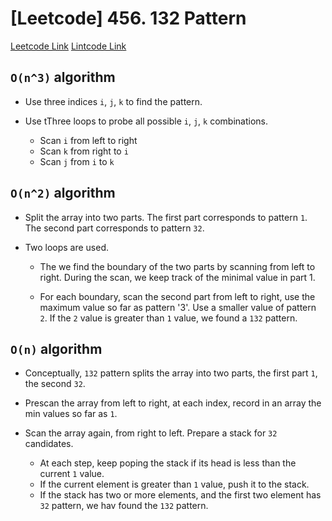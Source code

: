 # [Leetcode] 456. 132 Pattern

[Leetcode Link](https://leetcode.com/problems/132-pattern/)
[Lintcode Link](https://www.lintcode.com/en/problem/132-pattern/)

## `O(n^3)` algorithm

* Use three indices `i`, `j`, `k` to find the pattern.

* Use tThree loops to probe all possible `i`, `j`, `k` combinations.
    * Scan `i` from left to right
    * Scan `k` from right to `i`
    * Scan `j` from `i` to `k`

## `O(n^2)` algorithm

* Split the array into two parts. The first part corresponds to pattern `1`.
The second part corresponds to pattern `32`.

* Two loops are used.
    * The we find the boundary of the two parts by scanning from left to right.
During the scan, we keep track of the minimal value in part 1.

    * For each boundary, scan the second part from left to right, use the maximum value so far as pattern '3'. Use a smaller value of pattern `2`.
If the `2` value is greater than `1` value, we found a `132` pattern.

## `O(n)` algorithm

* Conceptually, `132` pattern splits the array into two parts, the first part `1`, the second `32`.

* Prescan the array from left to right, at each index, record in an array the min values so far as `1`.

* Scan the array again, from right to left. Prepare a stack for `32` candidates.
    * At each step, keep poping the stack if its head is less than the current `1` value.
    * If the current element is greater than `1` value, push it to the stack.
    * If the stack has two or more elements, and the first two element has `32` pattern, we hav found the `132` pattern.

